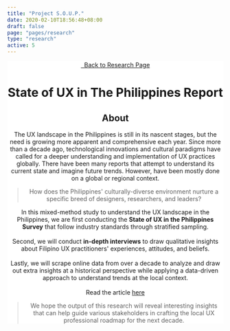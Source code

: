 ```yaml
---
title: "Project S.O.U.P."
date: 2020-02-10T18:56:48+08:00
draft: false
page: "pages/research"
type: "research"
active: 5
---
```


<header
  class="padding-y-96"
  style="background-color: white;
  background-image: url(../../assets/images/projects/soup2020/research_cover_elements.svg);
  background-repeat: no-repeat;
  background-attachment: fixed;
  background-size: contain;"
>
  <div class="wrapper">
    <a href="/research" class="button outline margin-bottom-48">
      <i class="fas fa-arrow-left"></i> &nbsp; Back to Research Page
    </a>
    <h1 class="margin-bottom-32 text-dark">State of UX in The Philippines Report</h1>
    <div class="margin-bottom-96">
      <h2 class="text-secondary margin-bottom-24">About</h2>
      <p>
        The UX landscape in the Philippines is still in its nascent stages, but the need is growing more apparent and comprehensive each year. Since more than a decade ago, technological innovations and cultural paradigms have called for a deeper understanding and implementation of UX practices globally. There have been many reports that attempt to understand its current state and imagine future trends. However, have been mostly done on a global or regional context.
      </p>
      <blockquote>
        <p>
          How does the Philippines' culturally-diverse environment nurture a specific breed of designers, researchers, and leaders? 
        </p>
      </blockquote>
      <p>
      In this mixed-method study to understand the UX landscape in the Philippines, we are first conducting the <b>State of UX in the Philippines Survey</b> that follow industry standards through stratified sampling. <br/><br/>
      Second, we will conduct <b>in-depth interviews</b> to draw qualitative insights about Filipino UX practitioners' experiences, attitudes, and beliefs. <br/><br/>
      Lastly, we will scrape online data from over a decade to analyze and draw out extra insights at a historical perspective while applying a data-driven approach to understand trends at the local context. <br/><br/>
      Read the article <a href="https://bit.ly/SOUPIntroduction" class="research-link">here</a>
      </p>
      <blockquote>
        <p>
          We hope the output of this research will reveal interesting insights that can help guide various stakeholders in crafting the local UX professional roadmap for the next decade.
        </p>
      </blockquote>
    </div>

  </div>
</header>

<link rel="stylesheet" type="text/css" href="../../css/chip.css" />
<link rel="stylesheet" type="text/css" href="../../css/research.css" />
